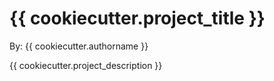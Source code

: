 # {{ cookiecutter.project_title }}

By: {{ cookiecutter.authorname }}

{{ cookiecutter.project_description }}

